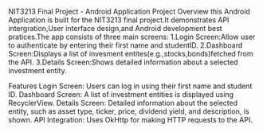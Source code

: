 NIT3213 Final Project - Android Application
Project Overview
this Android Application is built for the NIT3213 final project.It demonstrates API 
intergration,User interface design,and Android development best pratices.The app 
consists of three main screens:
1.Login Screen:Allow user to authenticate by entering their first name and studentID.
2.Dashboard Screen:Displays a list of invesment entites(e.g.,stocks,bonds)fetched from 
the API.
3.Details Screen:Shows detailed information about a selected investment entity.

Features
Login Screen: Users can log in using their first name and student ID.
Dashboard Screen: A list of investment entities is displayed using RecyclerView.
Details Screen: Detailed information about the selected entity, such as asset type, ticker, price, dividend yield, and description, is shown.
API Integration: Uses OkHttp for making HTTP requests to the API.
